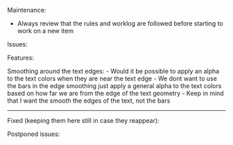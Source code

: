 
Maintenance:
- Always review that the rules and worklog are followed before starting to work on a new item

Issues:


Features:

Smoothing around the text edges:
    - Would it be possible to apply an alpha to the text colors when they are near the text edge
    - We dont want to use the bars in the edge smoothing just apply a general alpha to the text colors based on how far we are from the edge of the text geometry
    - Keep in mind that I want the smooth the edges of the text, not the bars

---

Fixed (keeping them here still in case they reappear):

Postponed issues:



